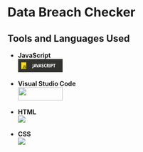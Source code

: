 # Data Breach Checker

## Tools and Languages Used

- **JavaScript**  
  <img src="https://raw.githubusercontent.com/0x03a/Javascript-from-scratch/4e700aca70bd642584796ff839d27869353a3a49/Java_script_image.svg" height="30" width="100">  

- **Visual Studio Code**  
  <img src="https://github.com/user-attachments/assets/bb9abd7e-b1bd-4597-b617-1352afcd8073" height="30" width="100">  

- **HTML**  
  <img src="https://upload.wikimedia.org/wikipedia/commons/6/61/HTML5_logo_and_wordmark.svg" width="80">  

- **CSS**  
  <img src="https://upload.wikimedia.org/wikipedia/commons/d/d5/CSS3_logo_and_wordmark.svg" width="80">  
